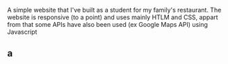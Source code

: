 A simple website that I've built as a student for my family's restaurant. The website is responsive (to a point) and uses mainly HTLM and CSS, appart from that some APIs have also been used (ex Google Maps API) using Javascript
## a
